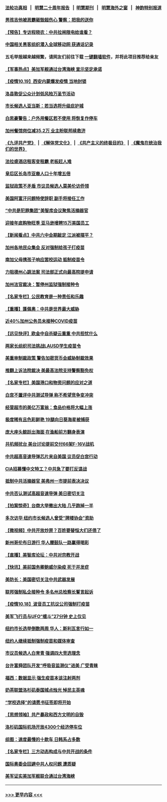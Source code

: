 #### [法轮功真相](https://github.com/gfw-breaker/truth/blob/master/README.md?t=0) &nbsp;&nbsp;|&nbsp;&nbsp; [明慧二十周年报告](https://github.com/gfw-breaker/mh-reports/blob/master/README.md?t=0) &nbsp;&nbsp;|&nbsp;&nbsp;[明慧期刊](https://github.com/gfw-breaker/mh-qikan) &nbsp;&nbsp;|&nbsp;&nbsp; [明慧海外之窗](https://github.com/gfw-breaker/mh-news/blob/master/README.md?t=0) &nbsp;&nbsp;|&nbsp;&nbsp; [神韵特别报道](https://github.com/gfw-breaker/mh-news/blob/master/shenyun.md?t=0)
#### [男孩吉他被恶霸砸毁超伤心 警察：把我的送你](../pages/nsc412/n13314489.md?t=10200201) 
#### [【预告】专访程晓农：中共拉闸限电给谁看？](../pages/nsc412/n13315612.md?t=10200201) 
#### [中国相关黑客组织潜入全球移动网 获通话记录](../pages/nsc412/n13315185.md?t=10200201) 
#### 五毛举报越来越频繁，请网友们前往下载 [一键翻墙软件](https://github.com/gfw-breaker/ssr-accounts)，并将此项目推荐给亲友
#### [【军事热点】美加军舰通过台湾海峡 宣示坚定承诺](../pages/nsc412/n13313078.md?t=10200201) 
#### [【疫情10.19】西安内蒙爆发疫情 当地封锁](../pages/nsc412/n13314635.md?t=10200201) 
#### [洛县敦促公众计划低风险万圣节活动](../pages/nsc412/n13314496.md?t=10200201) 
#### [市长候选人亚当斯：若当选将升级庇护城](../pages/nsc412/n13314194.md?t=10200201) 
#### [白思豪警告：户外用餐区若不使用  将恢复作停车](../pages/nsc412/n13314210.md?t=10200201) 
#### [加州餐馆岗位减35.2万 业主盼联邦续救济](../pages/nsc412/n13314388.md?t=10200201) 
#### [《九评共产党》](https://github.com/begood0513/9ping.md/blob/master/README.md) &nbsp;|&nbsp; [《解体党文化》](../../../../jtdwh.md/blob/master/README.md)  &nbsp;|&nbsp; [《共产主义的终极目的》](../../../../gczydzjmd.md/blob/master/README.md) &nbsp;|&nbsp; [《魔鬼在统治我们的世界》](../../../../mgztzwmdsj.md/blob/master/README.md) 
#### [法拉盛酒店租客变租霸 老板赶人难](../pages/nsc412/n13314216.md?t=10200201) 
#### [皇后区长岛市亚裔人口十年增五倍](../pages/nsc412/n13314222.md?t=10200201) 
#### [监狱政策不矛盾 市议员候选人莫美伦访侨领](../pages/nsc412/n13314200.md?t=10200201) 
#### [美国阿富汗问题特使辞职 副手将接任工作](../pages/nsc412/n13313751.md?t=10200201) 
#### [“中共是犯罪集团”美智库会议聚焦活摘器官](../pages/nsc412/n13313806.md?t=10200201) 
#### [迎接年底购物旺季 亚马逊增聘15万美国员工](../pages/nsc412/n13313634.md?t=10200201) 
#### [【新闻看点】中共六中会期敲定 江派被摆平？](../pages/nsc412/n13313071.md?t=10200201) 
#### [加州各地民众集会 反对强制给孩子打疫苗](../pages/nsc412/n13313928.md?t=10200201) 
#### [南加父母携孩子响应罢校运动 抵制疫苗令](../pages/nsc412/n13313864.md?t=10200201) 
#### [力阻德州心跳法案 司法部正式向最高院提申请](../pages/nsc412/n13313471.md?t=10200201) 
#### [加州法官裁决：暂停州监狱强制接种令](../pages/nsc412/n13313810.md?t=10200201) 
#### [【名家专栏】公民教育是一种责任和乐趣](../pages/nsc412/n13312618.md?t=10200201) 
#### [【重播】蓬佩奥：中共是世界最大威胁](../pages/nsc412/n13313404.md?t=10200201) 
#### [近40%加州公务员未接种COVID疫苗](../pages/nsc412/n13313717.md?t=10200201) 
#### [【远见快评】欧金中自杀疑云重重 中共担忧什么](../pages/nsc412/n13313595.md?t=10200201) 
#### [两家长组织司法挑战LAUSD学生疫苗令](../pages/nsc412/n13313691.md?t=10200201) 
#### [美重审制裁政策 警告加密货币会威胁制裁效果](../pages/nsc412/n13313454.md?t=10200201) 
#### [推翻上诉法院裁决 美最高法院支持警察豁免权](../pages/nsc412/n13313200.md?t=10200201) 
#### [【名家专栏】美国港口和物资问题的应对之道](../pages/nsc412/n13310398.md?t=10200201) 
#### [白宫不置评中共测试导弹 称不希望竞争变冲突](../pages/nsc412/n13313416.md?t=10200201) 
#### [经营超市的美亿万富翁：食品价格将大幅上涨](../pages/nsc412/n13313443.md?t=10200201) 
#### [极度稀有且色彩鲜艳 19腿向日葵海星被捕获](../pages/nsc412/n13313354.md?t=10200201) 
#### [庞大座头鲸跃出海面 在渔船前方翻身表演](../pages/nsc412/n13311893.md?t=10200201) 
#### [共机频扰台 美台讨论提前交付66架F-16V战机](../pages/nsc412/n13313373.md?t=10200201) 
#### [中共超高音速导弹芯片来自美国 议员促白宫行动](../pages/nsc412/n13313329.md?t=10200201) 
#### [CIA招募懂中文特工？中共急了要打反谍战](../pages/nsc412/n13313309.md?t=10200201) 
#### [抵制中共活摘器官 美弗州一市提前表决决议](../pages/nsc412/n13311937.md?t=10200201) 
#### [中共否认测试高超音速导弹 美日密切关注](../pages/nsc412/n13313182.md?t=10200201) 
#### [【拍案惊奇】台商大举撤出大陆 几乎跑掉一半](../pages/nsc412/n13313044.md?t=10200201) 
#### [多次访华 纽约市长候选人曾受“牌楼协会”资助](../pages/nsc412/n13311621.md?t=10200201) 
#### [【微视频】中共开放炒房？百姓要替恒大们还债了](../pages/nsc412/n13312740.md?t=10200201) 
#### [新州哥伦布日游行  华人腰鼓队一路赢得喝彩](../pages/nsc412/n13311583.md?t=10200201) 
#### [【直播】美智库论坛：中共对宗教开战](../pages/nsc412/n13312904.md?t=10200201) 
#### [【快讯】美前国务卿鲍威尔染疫 死于并发症](../pages/nsc412/n13312819.md?t=10200201) 
#### [美防长：美国密切关注中共武器发展](../pages/nsc412/n13312739.md?t=10200201) 
#### [联邦强制私企接种令 多名州总检察长誓言起诉](../pages/nsc412/n13312574.md?t=10200201) 
#### [【疫情10.18】波音员工抗议公司强制打疫苗](../pages/nsc412/n13311988.md?t=10200201) 
#### [美军飞行员与UFO“缠斗”27分钟 史上仅见](../pages/nsc412/n13311990.md?t=10200201) 
#### [纽约市长选举倒数两周 华人：斯利瓦言行如一](../pages/nsc412/n13311633.md?t=10200201) 
#### [纽约人继续抵制强制疫苗和媒体审查](../pages/nsc412/n13311627.md?t=10200201) 
#### [市议员候选人白育青 强调四大竞选理念](../pages/nsc412/n13311645.md?t=10200201) 
#### [台许富舜团队开发“呼吸音监测仪”进美 广受青睐](../pages/nsc412/n13311679.md?t=10200201) 
#### [福西：数据显示 强生疫苗本该注射两剂](../pages/nsc412/n13311041.md?t=10200201) 
#### [奶茶联盟洛杉矶泰国城点烛光 悼民主英魂](../pages/nsc412/n13311401.md?t=10200201) 
#### [“学校选择”的请愿书征签即将开始](../pages/nsc412/n13311356.md?t=10200201) 
#### [【思想领袖】共产暴政和西方文明的自毁](../pages/nsc412/n13283489.md?t=10200201) 
#### [洛杉矶国际机场开放4300个经济停车位](../pages/nsc412/n13311142.md?t=10200201) 
#### [组图：速度最慢的十款车 日韩系占多数](../pages/nsc412/n13295738.md?t=10200201) 
#### [【名家专栏】三方动态构成与中共开战的条件](../pages/nsc412/n13310399.md?t=10200201) 
#### [国际奥委会回避中共人权问题 遭质疑](../pages/nsc412/n13309583.md?t=10200201) 
#### [美军证实美加军舰联合通过台湾海峡](../pages/nsc412/n13310453.md?t=10200201) 

----
#### [ >>> 更早内容 <<< ](../indexes/nsc412-earlier.md)
